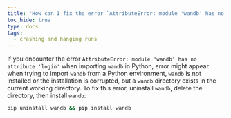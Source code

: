 ```yaml
---
title: "How can I fix the error `AttributeError: module 'wandb' has no attribute 'login'`?"
toc_hide: true
type: docs
tags:
  - crashing and hanging runs
---
```


If you encounter the error `AttributeError: module 'wandb' has no attribute 'login'` when importing `wandb` in Python, 
 error might appear when trying to import `wandb` from a Python environment, `wandb` is not installed or the installation is corrupted,  but a `wandb` directory exists in the current working directory.  To fix this error, uninstall `wandb`, delete the directory, then install `wandb`:

```bash
pip uninstall wandb && pip install wandb
```